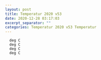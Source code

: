```yaml
---
layout: post
title: Temperatur 2020 v53
date: 2020-12-28 03:17:03
excerpt_separator: ""
categories: Temperatur 2020 v53 Temperatur
---
```

```
  deg C
  deg C
  deg C
  deg C
```
